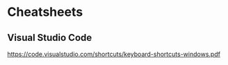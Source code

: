 # Cheatsheets

## Visual Studio Code
https://code.visualstudio.com/shortcuts/keyboard-shortcuts-windows.pdf
